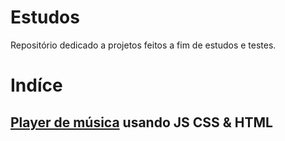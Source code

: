 # Estudos
Repositório dedicado a projetos feitos a fim de estudos e testes. 

# Indíce

## [Player de música](https://github.com/lucaslima45/Estudos/tree/main/Projeto%20JS%20player) usando JS CSS & HTML




